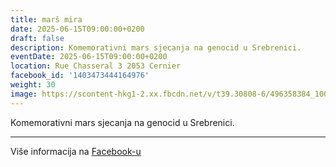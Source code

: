 ```yaml
---
title: marš mira
date: 2025-06-15T09:00:00+0200
draft: false
description: Komemorativni mars sjecanja na genocid u Srebrenici.
eventDate: 2025-06-15T09:00:00+0200
location: Rue Chasseral 3 2053 Cernier
facebook_id: '1403473444164976'
weight: 30
image: https://scontent-hkg1-2.xx.fbcdn.net/v/t39.30808-6/496358384_1007574214836511_4806363768185633011_n.jpg?_nc_cat=102&ccb=1-7&_nc_sid=9e60e4&_nc_ohc=x1ne_zqly-4Q7kNvwE14MdX&_nc_oc=AdnQK8wuLhWzUFg7GHjCFX3BO5P1ayUeVC5HD_jsJqPSqBo0LYjrTVmOREEQ7Edkej0&_nc_zt=23&_nc_ht=scontent-hkg1-2.xx&edm=ABTKTjYEAAAA&_nc_gid=88FBp0UdesbZQcI88fgdxg&oh=00_AfJ7WPodOOqzBu3sHQENO1uDKuxEgWcop2ZObWOStkHDUA&oe=682F0B2E
---
```


Komemorativni mars sjecanja na genocid u Srebrenici.

---

Više informacija na [Facebook-u](https://facebook.com/events/1403473444164976)